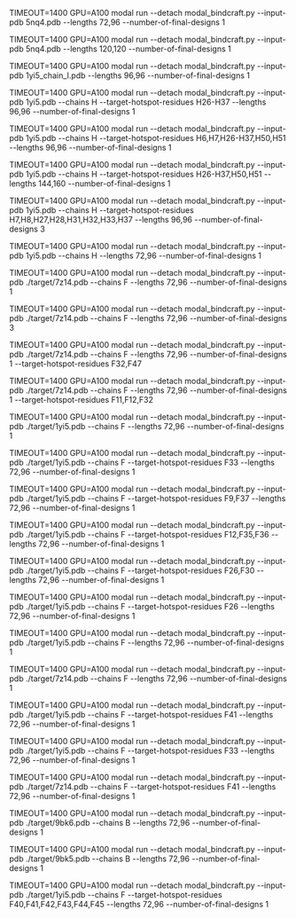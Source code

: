 TIMEOUT=1400 GPU=A100 modal run --detach modal_bindcraft.py --input-pdb 5nq4.pdb --lengths 72,96 --number-of-final-designs 1

TIMEOUT=1400 GPU=A100 modal run --detach modal_bindcraft.py --input-pdb 5nq4.pdb --lengths 120,120 --number-of-final-designs 1

TIMEOUT=1400 GPU=A100 modal run --detach modal_bindcraft.py --input-pdb 1yi5_chain_I.pdb --lengths 96,96 --number-of-final-designs 1

TIMEOUT=1400 GPU=A100 modal run --detach modal_bindcraft.py --input-pdb 1yi5.pdb --chains H --target-hotspot-residues H26-H37 --lengths 96,96 --number-of-final-designs 1

TIMEOUT=1400 GPU=A100 modal run --detach modal_bindcraft.py --input-pdb 1yi5.pdb --chains H --target-hotspot-residues H6,H7,H26-H37,H50,H51 --lengths 96,96 --number-of-final-designs 1

TIMEOUT=1400 GPU=A100 modal run --detach modal_bindcraft.py --input-pdb 1yi5.pdb --chains H --target-hotspot-residues H26-H37,H50,H51 --lengths 144,160 --number-of-final-designs 1

TIMEOUT=1400 GPU=A100 modal run --detach modal_bindcraft.py --input-pdb 1yi5.pdb --chains H --target-hotspot-residues H7,H8,H27,H28,H31,H32,H33,H37 --lengths 96,96 --number-of-final-designs 3

TIMEOUT=1400 GPU=A100 modal run --detach modal_bindcraft.py --input-pdb 1yi5.pdb --chains H --lengths 72,96 --number-of-final-designs 1

TIMEOUT=1400 GPU=A100 modal run --detach modal_bindcraft.py --input-pdb ./target/7z14.pdb --chains F --lengths 72,96 --number-of-final-designs 1

TIMEOUT=1400 GPU=A100 modal run --detach modal_bindcraft.py --input-pdb ./target/7z14.pdb --chains F --lengths 72,96 --number-of-final-designs 3

TIMEOUT=1400 GPU=A100 modal run --detach modal_bindcraft.py --input-pdb ./target/7z14.pdb --chains F --lengths 72,96 --number-of-final-designs 1 --target-hotspot-residues F32,F47

TIMEOUT=1400 GPU=A100 modal run --detach modal_bindcraft.py --input-pdb ./target/7z14.pdb --chains F --lengths 72,96 --number-of-final-designs 1 --target-hotspot-residues F11,F12,F32

TIMEOUT=1400 GPU=A100 modal run --detach modal_bindcraft.py --input-pdb ./target/1yi5.pdb --chains F --lengths 72,96 --number-of-final-designs 1

TIMEOUT=1400 GPU=A100 modal run --detach modal_bindcraft.py --input-pdb ./target/1yi5.pdb --chains F --target-hotspot-residues F33 --lengths 72,96 --number-of-final-designs 1

TIMEOUT=1400 GPU=A100 modal run --detach modal_bindcraft.py --input-pdb ./target/1yi5.pdb --chains F --target-hotspot-residues F9,F37 --lengths 72,96 --number-of-final-designs 1

TIMEOUT=1400 GPU=A100 modal run --detach modal_bindcraft.py --input-pdb ./target/1yi5.pdb --chains F --target-hotspot-residues F12,F35,F36 --lengths 72,96 --number-of-final-designs 1

TIMEOUT=1400 GPU=A100 modal run --detach modal_bindcraft.py --input-pdb ./target/1yi5.pdb --chains F --target-hotspot-residues F26,F30 --lengths 72,96 --number-of-final-designs 1

TIMEOUT=1400 GPU=A100 modal run --detach modal_bindcraft.py --input-pdb ./target/1yi5.pdb --chains F --target-hotspot-residues F26 --lengths 72,96 --number-of-final-designs 1

TIMEOUT=1400 GPU=A100 modal run --detach modal_bindcraft.py --input-pdb ./target/1yi5.pdb --chains F --lengths 72,96 --number-of-final-designs 1

TIMEOUT=1400 GPU=A100 modal run --detach modal_bindcraft.py --input-pdb ./target/7z14.pdb --chains F --lengths 72,96 --number-of-final-designs 1

TIMEOUT=1400 GPU=A100 modal run --detach modal_bindcraft.py --input-pdb ./target/1yi5.pdb --chains F  --target-hotspot-residues F41 --lengths 72,96 --number-of-final-designs 1

TIMEOUT=1400 GPU=A100 modal run --detach modal_bindcraft.py --input-pdb ./target/1yi5.pdb --chains F  --target-hotspot-residues F33 --lengths 72,96 --number-of-final-designs 1

TIMEOUT=1400 GPU=A100 modal run --detach modal_bindcraft.py --input-pdb ./target/7z14.pdb --chains F --target-hotspot-residues F41 --lengths 72,96 --number-of-final-designs 1

TIMEOUT=1400 GPU=A100 modal run --detach modal_bindcraft.py --input-pdb ./target/9bk6.pdb --chains B --lengths 72,96 --number-of-final-designs 1

TIMEOUT=1400 GPU=A100 modal run --detach modal_bindcraft.py --input-pdb ./target/9bk5.pdb --chains B --lengths 72,96 --number-of-final-designs 1

TIMEOUT=1400 GPU=A100 modal run --detach modal_bindcraft.py --input-pdb ./target/1yi5.pdb --chains F  --target-hotspot-residues F40,F41,F42,F43,F44,F45 --lengths 72,96 --number-of-final-designs 1